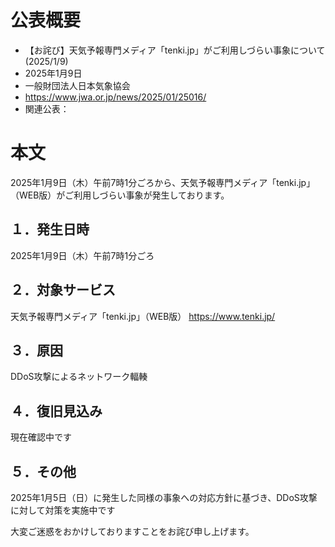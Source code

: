 # 公表概要
- 【お詫び】天気予報専門メディア「tenki.jp」がご利用しづらい事象について(2025/1/9)
- 2025年1月9日
- 一般財団法人日本気象協会
- https://www.jwa.or.jp/news/2025/01/25016/
- 関連公表：

# 本文
2025年1月9日（木）午前7時1分ごろから、天気予報専門メディア「tenki.jp」（WEB版）がご利用しづらい事象が発生しております。

## １．発生日時
2025年1月9日（木）午前7時1分ごろ

## ２．対象サービス
天気予報専門メディア「tenki.jp」（WEB版）
https://www.tenki.jp/

## ３．原因
DDoS攻撃によるネットワーク輻輳

## ４．復旧見込み
現在確認中です

## ５．その他
2025年1月5日（日）に発生した同様の事象への対応方針に基づき、DDoS攻撃に対して対策を実施中です

大変ご迷惑をおかけしておりますことをお詫び申し上げます。
